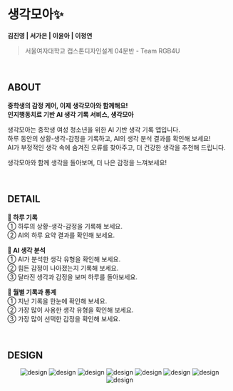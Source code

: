 # 생각모아✨
**김진영 | 서가은 | 이윤아 | 이정연** <br>

> 서울여자대학교 캡스톤디자인설계 04분반 - Team RGB4U

<br>

## ABOUT
  
**중학생의 감정 케어, 이제 생각모아와 함께해요!** <br>
**인지행동치료 기반 AI 생각 기록 서비스, 생각모아**

생각모아는 중학생 여성 청소년을 위한 AI 기반 생각 기록 앱입니다. <br>
하루 동안의 상황-생각-감정을 기록하고, AI의 생각 분석 결과를 확인해 보세요! <br>
AI가 부정적인 생각 속에 숨겨진 오류를 찾아주고, 더 건강한 생각을 추천해 드립니다. <br>

생각모아와 함께 생각을 돌아보며, 더 나은 감정을 느껴보세요!

<br>

## DETAIL
 **🌌 하루 기록** <br>
① 하루의 상황-생각-감정을 기록해 보세요. <br>
② AI의 하루 요약 결과를 확인해 보세요.

**🌌 AI 생각 분석** <br>
① AI가 분석한 생각 유형을 확인해 보세요. <br>
② 힘든 감정이 나아졌는지 기록해 보세요. <br>
③ 달라진 생각과 감정을 보며 하루를 돌아보세요.

**🌌 월별 기록과 통계** <br>
① 지난 기록을 한눈에 확인해 보세요. <br>
② 가장 많이 사용한 생각 유형을 확인해 보세요. <br>
③ 가장 많이 선택한 감정을 확인해 보세요. <br>

<br>

## DESIGN
<p align="center">
  <img alt="design" src="https://github.com/user-attachments/assets/3acc3cc0-358a-4d59-a343-6567cc299d80">
  <img alt="design" src="https://github.com/user-attachments/assets/2c6c587a-2124-47a4-b504-dc8b9a743bbf">
  <img alt="design" src="https://github.com/user-attachments/assets/0ec9dcca-9836-4a78-a5a0-2a1375e08da7">
  <img alt="design" src="https://github.com/user-attachments/assets/0efe3b48-81f7-4539-a1a4-7cd559259aaf">
  <img alt="design" src="https://github.com/user-attachments/assets/7c4ea888-0fa4-4a3e-8caa-d4121ccbb496">
  <img alt="design" src="https://github.com/user-attachments/assets/4ed6ab9d-7bc1-49c4-b915-e420918d9322">
  <img alt="design" src="https://github.com/user-attachments/assets/03f3fc6b-f157-460f-9e7d-93bfe8e72051">
  <img alt="design" src="https://github.com/user-attachments/assets/d54f2254-c5be-4f5f-b442-375911b3588e">
</p>
